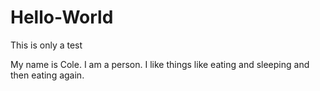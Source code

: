 # Hello-World
This is only a test


My name is Cole. I am a person. I like things like eating and sleeping and then eating again.
